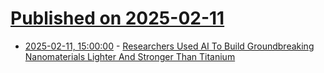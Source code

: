 # [Published on 2025-02-11](index.md)

* [2025-02-11, 15:00:00](https://soylentnews.org/article.pl?sid=25/02/09/1917214&from=rss) - [Researchers Used AI To Build Groundbreaking Nanomaterials Lighter And Stronger Than Titanium](https://soylentnews.org/article.pl?sid=25/02/09/1917214&from=rss)
